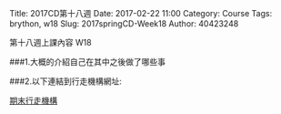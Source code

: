Title: 2017CD第十八週
Date: 2017-02-22 11:00
Category: Course
Tags: brython, w18
Slug: 2017springCD-Week18
Author: 40423248


第十八週上課內容 W18

###1.大概的介紹自己在其中之後做了哪些事

###2.以下連結到行走機構網址:

<a href="https://40423222.github.io/2017springcd_bg7/blog/%E6%9C%9F%E6%9C%AB%E8%A8%88%E7%95%AB-%E8%A1%8C%E8%B5%B0%E6%A9%9F%E6%A7%8B.html">期末行走機構</a>
